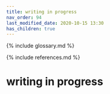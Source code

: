 ```yaml
---
title: writing in progress
nav_order: 94
last_modified_date: 2020-10-15 13:30
has_children: true
---
```


{% include glossary.md %}

{% include references.md %}

# writing in progress



